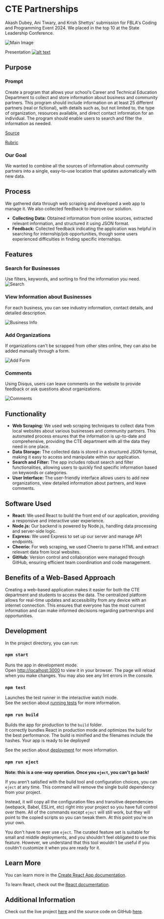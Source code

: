 # CTE Partnerships

Akash Dubey, Ani Tiwary, and Krish Shettys' submission for FBLA's Coding and Programming Event 2024. We placed in the top 10 at the State Leadership Conference.

![Main Image](media/main.png)

Presentation
[![alt text](media/prez.png)](https://docs.google.com/presentation/d/1lTFlAu6mtRz1dSESfeCmkwJv9zxPARS8UH0o9SkJL_k/edit?usp=sharing)

## Purpose

### Prompt

Create a program that allows your school’s Career and Technical Education Department to collect and store information about business and community partners. This program should include information on at least 25 different partners (real or fictional), with details such as, but not limited to, the type of organization, resources available, and direct contact information for an individual. The program should enable users to search and filter the information as needed.

[Source](https://connect.fbla.org/headquarters/files/High%20School%20Competitive%20Events%20Resources/Individual%20Guidelines/Presentation%20Events/Coding--Programming.pdf)

[Rubric](https://www.fbla.org/media/Coding-and-Programming-FBLA-Rating-Sheet-2.pdf)

### Our Goal

We wanted to combine all the sources of information about community partners into a single, easy-to-use location that updates automatically with new data.

## Process

We gathered data through web scraping and developed a web app to manage it. We also collected feedback to improve our solution.

- **Collecting Data:** Obtained information from online sources, extracted relevant information, and structured it using JSON format.
- **Feedback:** Collected feedback indicating the application was helpful in searching for internship/job opportunities, though some users experienced difficulties in finding specific internships.

## Features

### Search for Businesses
Use filters, keywords, and sorting to find the information you need.
![Search](media/search.png)

### View Information about Businesses
For each business, you can see industry information, contact details, and detailed description.

![Business Info](media/908.png)

### Add Organizations
If organizations can't be scrapped from other sites online, they can also be added manually through a form.

![Add Form](media/form.png)

### Comments
Using Disqus, users can leave comments on the website to provide feedback or ask questions about organizations.

![Comments](media/comments.png)

## Functionality

- **Web Scraping:** We used web scraping techniques to collect data from local websites about various businesses and community partners. This automated process ensures that the information is up-to-date and comprehensive, providing the CTE department with all the data they need in one place.
- **Data Storage:** The collected data is stored in a structured JSON format, making it easy to access and manipulate within our application.
- **Search and Filter:** The app includes robust search and filter functionalities, allowing users to quickly find specific information based on keywords or categories.
- **User Interface:** The user-friendly interface allows users to add new organizations, view detailed information about partners, and leave comments.

## Software Used

- **React:** We used React to build the front end of our application, providing a responsive and interactive user experience.
- **Node.js:** Our backend is powered by Node.js, handling data processing and server-side logic.
- **Express:** We used Express to set up our server and manage API endpoints.
- **Cheerio:** For web scraping, we used Cheerio to parse HTML and extract relevant data from local websites.
- **GitHub:** Version control and collaboration were managed through GitHub, ensuring efficient team coordination and code management.

## Benefits of a Web-Based Approach

Creating a web-based application makes it easier for both the CTE department and students to access the data. The centralized platform allows for real-time updates and accessibility from any device with an internet connection. This ensures that everyone has the most current information and can make informed decisions regarding partnerships and opportunities.

## Development

In the project directory, you can run:

### `npm start`

Runs the app in development mode.\
Open [http://localhost:3000](http://localhost:3000) to view it in your browser. The page will reload when you make changes. You may also see any lint errors in the console.

### `npm test`

Launches the test runner in the interactive watch mode.\
See the section about [running tests](https://facebook.github.io/create-react-app/docs/running-tests) for more information.

### `npm run build`

Builds the app for production to the `build` folder.\
It correctly bundles React in production mode and optimizes the build for the best performance. The build is minified and the filenames include the hashes. Your app is ready to be deployed!

See the section about [deployment](https://facebook.github.io/create-react-app/docs/deployment) for more information.

### `npm run eject`

**Note: this is a one-way operation. Once you `eject`, you can't go back!**

If you aren't satisfied with the build tool and configuration choices, you can `eject` at any time. This command will remove the single build dependency from your project.

Instead, it will copy all the configuration files and transitive dependencies (webpack, Babel, ESLint, etc) right into your project so you have full control over them. All of the commands except `eject` will still work, but they will point to the copied scripts so you can tweak them. At this point you're on your own.

You don't have to ever use `eject`. The curated feature set is suitable for small and middle deployments, and you shouldn't feel obligated to use this feature. However, we understand that this tool wouldn't be useful if you couldn't customize it when you are ready for it.

## Learn More

You can learn more in the [Create React App documentation](https://facebook.github.io/create-react-app/docs/getting-started).

To learn React, check out the [React documentation](https://reactjs.org/).

## Additional Information

Check out the live project [here](https://fbla-website-app.vercel.app/) and the source code on GitHub [here](https://github.com/AkeBoss-tech/fbla-website-app).
